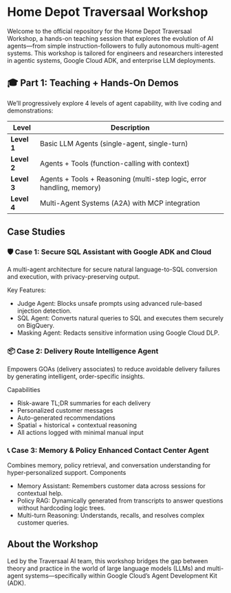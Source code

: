 # Home Depot Traversaal Workshop
Welcome to the official repository for the Home Depot Traversaal Workshop, a hands-on teaching session that explores the evolution of AI agents—from simple instruction-followers to fully autonomous multi-agent systems. This workshop is tailored for engineers and researchers interested in agentic systems, Google Cloud ADK, and enterprise LLM deployments.

## 🎓 Part 1: Teaching + Hands-On Demos

We’ll progressively explore 4 levels of agent capability, with live coding and demonstrations:

| **Level**   | **Description**                                                              |
|-------------|-------------------------------------------------------------------------------|
| **Level 1** | Basic LLM Agents (single-agent, single-turn)                                 |
| **Level 2** | Agents + Tools (function-calling with context)                               |
| **Level 3** | Agents + Tools + Reasoning (multi-step logic, error handling, memory)        |
| **Level 4** | Multi-Agent Systems (A2A) with MCP integration                                |

## Case Studies
### 🛡️ Case 1: Secure SQL Assistant with Google ADK and Cloud
A multi-agent architecture for secure natural language-to-SQL conversion and execution, with privacy-preserving output.

Key Features:
- Judge Agent: Blocks unsafe prompts using advanced rule-based injection detection.
- SQL Agent: Converts natural queries to SQL and executes them securely on BigQuery.
- Masking Agent: Redacts sensitive information using Google Cloud DLP.

### 📦 Case 2: Delivery Route Intelligence Agent
Empowers GOAs (delivery associates) to reduce avoidable delivery failures by generating intelligent, order-specific insights.

Capabilities
- Risk-aware TL;DR summaries for each delivery
- Personalized customer messages
- Auto-generated recommendations
- Spatial + historical + contextual reasoning
- All actions logged with minimal manual input

### 📞 Case 3: Memory & Policy Enhanced Contact Center Agent
Combines memory, policy retrieval, and conversation understanding for hyper-personalized support.
Components
- Memory Assistant: Remembers customer data across sessions for contextual help.
- Policy RAG: Dynamically generated from transcripts to answer questions without hardcoding logic trees.
- Multi-turn Reasoning: Understands, recalls, and resolves complex customer queries.

## About the Workshop
Led by the Traversaal AI team, this workshop bridges the gap between theory and practice in the world of large language models (LLMs) and multi-agent systems—specifically within Google Cloud’s Agent Development Kit (ADK).
